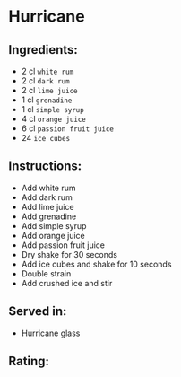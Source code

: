# Hurricane

## Ingredients:
- 2 cl `white rum`
- 2 cl `dark rum`
- 2 cl `lime juice`
- 1 cl `grenadine`
- 1 cl `simple syrup`
- 4 cl `orange juice`
- 6 cl `passion fruit juice`
- 24 `ice cubes`

## Instructions:
- Add white rum
- Add dark rum
- Add lime juice
- Add grenadine
- Add simple syrup
- Add orange juice
- Add passion fruit juice
- Dry shake for 30 seconds
- Add ice cubes and shake for 10 seconds
- Double strain
- Add crushed ice and stir

## Served in:
- Hurricane glass

## Rating:
<!-- - ★★★☆☆ -->